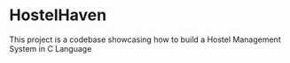 # HostelHaven
This project is a codebase showcasing how to build a Hostel Management System in C Language
